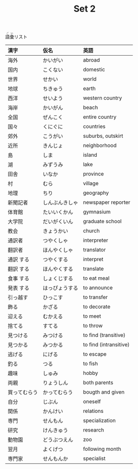 ﻿---
layout: default
title: Set 2
parent: N4 Vocabulary List
grand_parent: <ruby>語彙<rt>ごい</rt></ruby> Vocabulary
nav_order: 2
---

<ruby>語彙<rt>ごい</rt></ruby>リスト

| 漢字         | 仮名           | 英語                   |
|:------------ |:-------------- |:---------------------- |
| 海外         | かいがい       | abroad                 |
| 国内         | こくない       | domestic               |
| 世界         | せかい         | world                  |
| 地球         | ちきゅう       | earth                  |
| 西洋         | せいよう       | western country        |
| 海岸         | かいがん       | beach                  |
| 全国         | ぜんこく       | entire country         |
| 国々         | くにぐに       | countries              |
| 郊外         | こうがい       | suburbs, outskirt      |
| 近所         | きんじょ       | neighborhood           |
| 島           | しま           | island                 |
| 湖           | みずうみ       | lake                   |
| 田舎         | いなか         | province               |
| 村           | むら           | village                |
| 地理         | ちり           | geography              |
| 新聞記者     | しんぶんきしゃ | newspaper reporter     |
| 体育館       | たいいくかん   | gymnasium              |
| 大学院       | だいがくいん   | graduate school        |
| 教会         | きょうかい     | church                 |
| 通訳者       | つやくしゃ     | interpreter            |
| 翻訳者       | ほんやくしゃ   | translator             |
| 通訳 する    | つやくする     | interpret              |
| 翻訳 する    | ほんやくする   | translate              |
| 食事 する    | しょくじする   | to eat meal            |
| 発表 する    | はっぴょうする | to announce            |
| 引っ越す     | ひっこす       | to transfer            |
| 飾る         | かざる         | to decorate            |
| 迎える       | むかえる       | to meet                |
| 捨てる       | すてる         | to throw               |
| 見つける     | みつける       | to find (transitive)   |
| 見つかる     | みつかる       | to find (intransitive) |
| 逃げる       | にげる         | to escape              |
| 釣る         | つる           | to fish                |
| 趣味         | しゅみ         | hobby                  |
| 両親         | りょうしん     | both parents           |
| 買ってむらう | かってむらう   | bougth and given       |
| 自分         | じぶん         | oneself                |
| 関係         | かんけい       | relations              |
| 専門         | せんもん       | specialization         |
| 研究         | けんきゅう     | research               |
| 動物園       | どうぶつえん   | zoo                    |
| 翌月         | よくげつ       | following month        |
| 専門家       | せんもんか     | specialist             |
